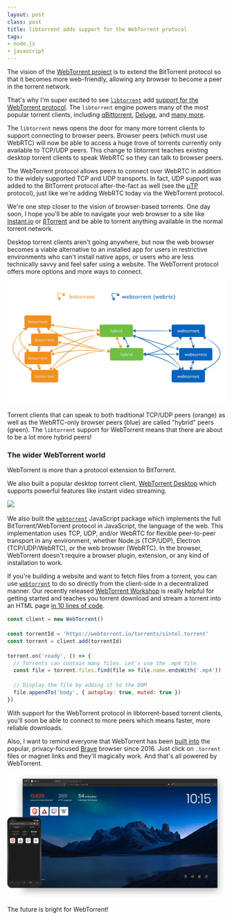 ```yaml
---
layout: post
class: post
title: libtorrent adds support for the WebTorrent protocol
tags:
- node.js
- javascript
---
```


The vision of the [WebTorrent project](https://webtorrent.io) is to extend the BitTorrent protocol so that it becomes more web-friendly, allowing any browser to become a peer in the torrent network.

That's why I'm super excited to see [`libtorrent`](https://www.libtorrent.org/) add [support for the WebTorrent protocol](https://github.com/arvidn/libtorrent/pull/4123). The `libtorrent` engine powers many of the most popular torrent clients, including [qBittorrent](https://www.qbittorrent.org/), [Deluge](https://deluge-torrent.org/), and [many more](https://www.libtorrent.org/projects.html).

The `libtorrent` news opens the door for many more torrent clients to support connecting to browser peers. Browser peers (which must use WebRTC) will now be able to access a huge trove of torrents currently only available to TCP/UDP peers. This change to libtorrent teaches existing desktop torrent clients to speak WebRTC so they can talk to browser peers.

The WebTorrent protocol allows peers to connect over WebRTC in addition to the widely supported TCP and UDP transports. In fact, UDP support was added to the BitTorrent protocol after-the-fact as well (see the [μTP](https://en.wikipedia.org/wiki/Micro_Transport_Protocol) protocol), just like we're adding WebRTC today via the WebTorrent protocol.

We're one step closer to the vision of browser-based torrents. One day soon, I hope you'll be able to navigate your web browser to a site like [Instant.io](https://instant.io/) or [βTorrent](https://btorrent.xyz/) and be able to torrent anything available in the normal torrent network.

Desktop torrent clients aren't going anywhere, but now the web browser becomes a viable alternative to an installed app for users in restrictive environments who can't install native apps, or users who are less technically savvy and feel safer using a website. The WebTorrent protocol offers more options and more ways to connect.

[![](/images/webtorrent-network.png)](https://webtorrent.io/faq)

Torrent clients that can speak to both traditional TCP/UDP peers (orange) as well as the WebRTC-only browser peers (blue) are called "hybrid" peers (green). The `libtorrent` support for WebTorrent means that there are about to be a lot more hybrid peers!

### The wider WebTorrent world

WebTorrent is more than a protocol extension to BitTorrent.

We also built a popular desktop torrent client, [WebTorrent Desktop](https://webtorrent.io/desktop) which supports powerful features like instant video streaming.

[![](https://webtorrent.io/img/screenshot-player.png)](https://webtorrent.io/desktop)

We also built the [`webtorrent`](https://github.com/webtorrent/webtorrent) JavaScript package which implements the full BitTorrent/WebTorrent protocol in JavaScript, the language of the web. This implementation uses TCP, UDP, and/or WebRTC for flexible peer-to-peer transport in any environment, whether Node.js (TCP/UDP), Electron (TCP/UDP/WebRTC), or the web browser (WebRTC). In the browser, WebTorrent doesn't require a browser plugin, extension, or any kind of installation to work.

If you're building a website and want to fetch files from a torrent, you can use [`webtorrent`](https://www.npmjs.com/package/webtorrent) to do so directly from the client-side in a decentralized manner. Our recently released [WebTorrent Workshop](https://webtorrent.github.io/workshop/) is really helpful for getting started and teaches you torrent download and stream a torrent into an HTML page [in 10 lines of code](https://codepen.io/ferossity/pen/NWGVZVL?editors=1010).

```js
const client = new WebTorrent()

const torrentId = 'https://webtorrent.io/torrents/sintel.torrent'
const torrent = client.add(torrentId)

torrent.on('ready', () => {
  // Torrents can contain many files. Let's use the .mp4 file
  const file = torrent.files.find(file => file.name.endsWith('.mp4'))

  // Display the file by adding it to the DOM
  file.appendTo('body', { autoplay: true, muted: true })
})
```

With support for the WebTorrent protocol in libtorrent-based torrent clients, you'll soon be able to connect to more peers which means faster, more reliable downloads.

Also, I want to remind everyone that WebTorrent has been [built into](https://support.brave.com/hc/en-us/articles/360035025231-What-extensions-are-built-into-Brave-) the popular, privacy-focused [Brave](https://brave.com) browser since 2016. Just click on `.torrent` files or magnet links and they'll magically work. And that's all powered by WebTorrent.

[![](/images/brave.webp)](https://brave.com)

The future is bright for WebTorrent!
